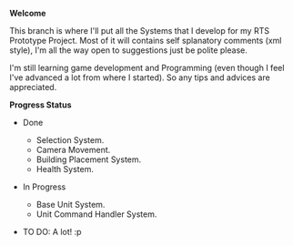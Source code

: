 <b>Welcome</b>

This branch is where I'll put all the Systems that I develop for my RTS Prototype Project. 
Most of it will contains self splanatory comments (xml style), I'm all the way open to suggestions just be polite please. 

I'm still learning game development and Programming (even though I feel I've advanced a lot from where I started). So any tips and advices are appreciated.

<b>Progress Status</b>

- Done
  - Selection System.
  - Camera Movement.
  - Building Placement System. 
  - Health System.

- In Progress
  - Base Unit System.
  - Unit Command Handler System.
  
- TO DO:
  A lot! :p
